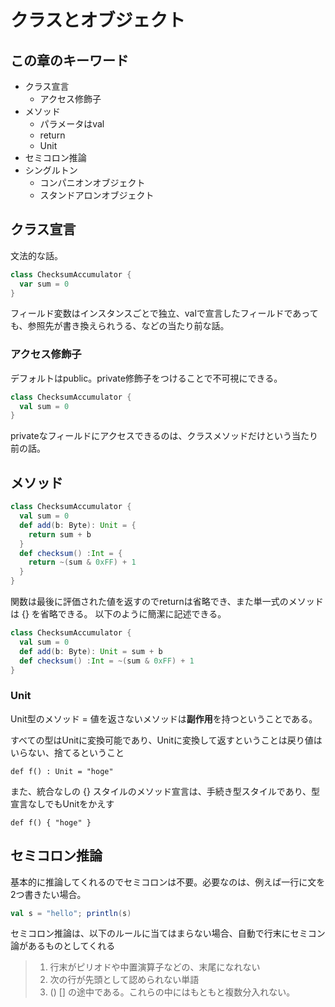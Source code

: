 # クラスとオブジェクト

## この章のキーワード
- クラス宣言
  - アクセス修飾子
- メソッド
  - パラメータはval
  - return
  - Unit
- セミコロン推論
- シングルトン
  - コンパニオンオブジェクト
  - スタンドアロンオブジェクト

## クラス宣言
文法的な話。
```scala
class ChecksumAccumulator {
  var sum = 0
}
```

フィールド変数はインスタンスごとで独立、valで宣言したフィールドであっても、参照先が書き換えられうる、などの当たり前な話。

### アクセス修飾子
デフォルトはpublic。private修飾子をつけることで不可視にできる。
```scala
class ChecksumAccumulator {
  val sum = 0
}
```

privateなフィールドにアクセスできるのは、クラスメソッドだけという当たり前の話。

## メソッド
```scala
class ChecksumAccumulator {
  val sum = 0
  def add(b: Byte): Unit = {
    return sum + b
  }
  def checksum() :Int = {
    return ~(sum & 0xFF) + 1
  }
}
```

関数は最後に評価された値を返すのでreturnは省略でき、また単一式のメソッドは {} を省略できる。
以下のように簡潔に記述できる。

```scala
class ChecksumAccumulator {
  val sum = 0
  def add(b: Byte): Unit = sum + b
  def checksum() :Int = ~(sum & 0xFF) + 1
}
```

### Unit
Unit型のメソッド = 値を返さないメソッドは**副作用**を持つということである。

すべての型はUnitに変換可能であり、Unitに変換して返すということは戻り値はいらない、捨てるということ

```
def f() : Unit = "hoge"
```

また、統合なしの {} スタイルのメソッド宣言は、手続き型スタイルであり、型宣言なしでもUnitをかえす
```
def f() { "hoge" }
```

## セミコロン推論

基本的に推論してくれるのでセミコロンは不要。必要なのは、例えば一行に文を2つ書きたい場合。

```scala
val s = "hello"; println(s)
```

セミコロン推論は、以下のルールに当てはまらない場合、自動で行末にセミコン論があるものとしてくれる

> 1. 行末がピリオドや中置演算子などの、末尾になれない
> 2. 次の行が先頭として認められない単語
> 3. () [] の途中である。これらの中にはもともと複数分入れない。


